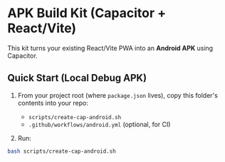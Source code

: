 # APK Build Kit (Capacitor + React/Vite)
This kit turns your existing React/Vite PWA into an **Android APK** using Capacitor.

## Quick Start (Local Debug APK)

1) From your project root (where `package.json` lives), copy this folder's contents into your repo:
   - `scripts/create-cap-android.sh`
   - `.github/workflows/android.yml` (optional, for CI)

2) Run:
```bash
bash scripts/create-cap-android.sh
